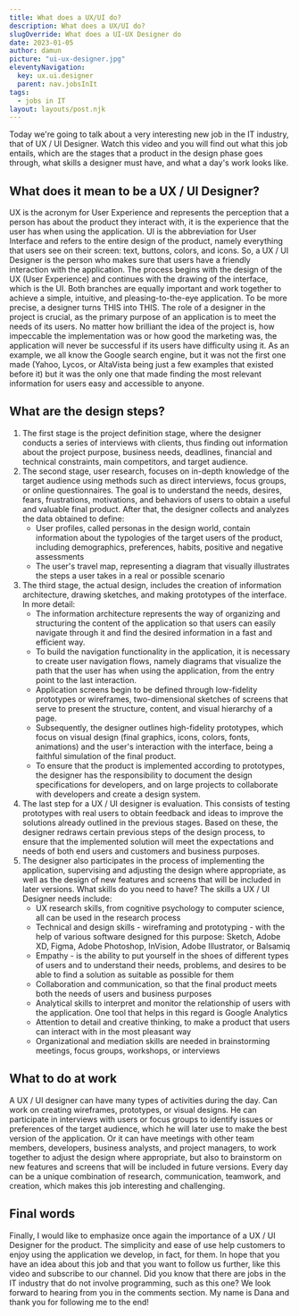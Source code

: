 ```yaml
---
title: What does a UX/UI do?
description: What does a UX/UI do?
slugOverride: What does a UI-UX Designer do
date: 2023-01-05
author: damun
picture: "ui-ux-designer.jpg"
eleventyNavigation:
  key: ux.ui.designer
  parent: nav.jobsInIt
tags:
  - jobs in IT
layout: layouts/post.njk
---
```

Today we're going to talk about a very interesting new job in the IT industry, that of UX / UI Designer. Watch this video and you will find out what this job entails, which are the stages that a product in the design phase goes through, what skills a designer must have, and what a day's work looks like.

## What does it mean to be a UX / UI Designer?
UX is the acronym for User Experience and represents the perception that a person has about the product they interact with, it is the experience that the user has when using the application.
UI is the abbreviation for User Interface and refers to the entire design of the product, namely everything that users see on their screen: text, buttons, colors, and icons. 
So, a UX / UI Designer is the person who makes sure that users have a friendly interaction with the application. The process begins with the design of the UX  (User Experience) and continues with the drawing of the interface, which is the UI. Both branches are equally important and work together to achieve a  simple, intuitive, and pleasing-to-the-eye application.
To be more precise, a designer turns THIS into THIS.
The role of a designer in the project is crucial, as the primary purpose of an application is to meet the needs of its users. No matter how brilliant the idea of the project is, how impeccable the implementation was or how good the marketing was, the application will never be successful if its users have difficulty using it.
As an example, we all know the Google search engine, but it was not the first one made (Yahoo, Lycos, or AltaVista being just a few examples that existed before it) but it was the only one that made finding the most relevant information for users easy and accessible to anyone.

## What are the design steps?
1. The first stage is the project definition stage, where the designer conducts a series of interviews with clients, thus finding out information about the project purpose, business needs, deadlines, financial and technical constraints, main competitors, and target audience.
2. The second stage, user research, focuses on in-depth knowledge of the target audience using methods such as direct interviews, focus groups, or online questionnaires. The goal is to understand the needs, desires, fears, frustrations, motivations, and behaviors of users to obtain a useful and valuable final product. After that, the designer collects and analyzes the data obtained to define:
    * User profiles, called personas in the design world, contain information about the typologies of the target users of the product, including demographics, preferences, habits, positive and negative assessments
    * The user's travel map, representing a diagram that visually illustrates the steps a user takes in a real or possible scenario
3. The third stage, the actual design, includes the creation of information architecture, drawing sketches, and making prototypes of the interface.
In more detail:
    * The information architecture represents the way of organizing and structuring the content of the application so that users can easily navigate through it and find the desired information in a fast and efficient way.
    * To build the navigation functionality in the application, it is necessary to create user navigation flows, namely diagrams that visualize the path that the user has when using the application, from the entry point to the last interaction.
    * Application screens begin to be defined through low-fidelity prototypes or wireframes, two-dimensional sketches of screens that serve to present the structure, content, and visual hierarchy of a page.
    * Subsequently, the designer outlines high-fidelity prototypes, which focus on visual design (final graphics, icons, colors, fonts, animations) and the user's interaction with the interface, being a faithful simulation of the final product.
    * To ensure that the product is implemented according to prototypes, the designer has the responsibility to document the design specifications for developers, and on large projects to collaborate with developers and create a design system.
4. The last step for a UX / UI designer is evaluation. This consists of testing prototypes with real users to obtain feedback and ideas to improve the solutions already outlined in the previous stages. Based on these, the designer redraws certain previous steps of the design process, to ensure that the implemented solution will meet the expectations and needs of both end users and customers and business purposes.
5. The designer also participates in the process of implementing the application, supervising and adjusting the design where appropriate, as well as the design of new features and screens that will be included in later versions.
 What skills do you need to have?
 The skills a UX / UI Designer needs include:
    * UX research skills, from cognitive psychology to computer science, all can be used in the research process
    * Technical and design skills - wireframing and prototyping - with the help of various software designed for this purpose: Sketch, Adobe XD, Figma, Adobe Photoshop, InVision, Adobe Illustrator, or Balsamiq
    * Empathy - is the ability to put yourself in the shoes of different types of users and to understand their needs, problems, and desires to be able to find a solution as suitable as possible for them
    * Collaboration and communication, so that the final product meets both the needs of users and business purposes
    * Analytical skills to interpret and monitor the relationship of users with the application. One tool that helps in this regard is Google Analytics
    * Attention to detail and creative thinking, to make a product that users can interact with in the most pleasant way
    * Organizational and mediation skills are needed in brainstorming meetings, focus groups, workshops, or interviews

## What to do at work
A UX / UI designer can have many types of activities during the day. Can work on creating wireframes, prototypes, or visual designs. He can participate in interviews with users or focus groups to identify issues or preferences of the target audience, which he will later use to make the best version of the application. Or it can have meetings with other team members, developers, business analysts, and project managers, to work together to adjust the design where appropriate, but also to brainstorm on new features and screens that will be included in future versions. Every day can be a unique combination of research, communication, teamwork, and creation, which makes this job interesting and challenging.

## Final words
Finally, I would like to emphasize once again the importance of a UX / UI Designer for the product. The simplicity and ease of use help customers to enjoy using the application we develop, in fact, for them. In hope that you have an idea about this job and that you want to follow us further, like this video and subscribe to our channel. Did you know that there are jobs in the IT industry that do not involve programming, such as this one?
We look forward to hearing from you in the comments section. My name is Dana and thank you for following me to the end!
